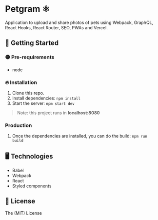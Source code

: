 # Petgram ⚛️

Application to upload and share photos of pets using Webpack, GraphQL, React Hooks, React Router, SEO, PWAs and Vercel.

## 🚀 Getting Started

### 🟡 Pre-requirements

-   node

### 🔥 Installation

1. Clone this repo.
2. Install dependencies: `npm install`
3. Start the server: `npm start dev`

> Note: this project runs in **localhost:8080**

### Production

1. Once the dependencies are installed, you can do the build: `npm run build`

## 🖥️ Technologies

-   Babel
-   Webpack
-   React
-   Styled components

## 📘 License

The (MIT) License
